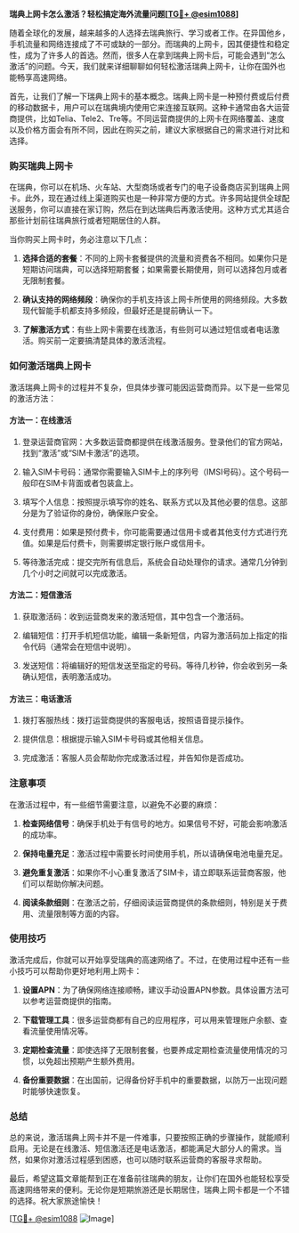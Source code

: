 **瑞典上网卡怎么激活？轻松搞定海外流量问题[[TG💪+ @esim1088](https://t.me/s/esim1088)]**

随着全球化的发展，越来越多的人选择去瑞典旅行、学习或者工作。在异国他乡，手机流量和网络连接成了不可或缺的一部分。而瑞典的上网卡，因其便捷性和稳定性，成为了许多人的首选。然而，很多人在拿到瑞典上网卡后，可能会遇到“怎么激活”的问题。今天，我们就来详细聊聊如何轻松激活瑞典上网卡，让你在国外也能畅享高速网络。

首先，让我们了解一下瑞典上网卡的基本概念。瑞典上网卡是一种预付费或后付费的移动数据卡，用户可以在瑞典境内使用它来连接互联网。这种卡通常由各大运营商提供，比如Telia、Tele2、Tre等。不同运营商提供的上网卡在网络覆盖、速度以及价格方面会有所不同，因此在购买之前，建议大家根据自己的需求进行对比和选择。

### 购买瑞典上网卡

在瑞典，你可以在机场、火车站、大型商场或者专门的电子设备商店买到瑞典上网卡。此外，现在通过线上渠道购买也是一种非常方便的方式。许多网站提供全球配送服务，你可以直接在家订购，然后在到达瑞典后再激活使用。这种方式尤其适合那些计划前往瑞典旅行或者短期居住的人群。

当你购买上网卡时，务必注意以下几点：

1. **选择合适的套餐**：不同的上网卡套餐提供的流量和资费各不相同。如果你只是短期访问瑞典，可以选择短期套餐；如果需要长期使用，则可以选择包月或者无限制套餐。
   
2. **确认支持的网络频段**：确保你的手机支持该上网卡所使用的网络频段。大多数现代智能手机都支持多频段，但最好还是提前确认一下。

3. **了解激活方式**：有些上网卡需要在线激活，有些则可以通过短信或者电话激活。购买前一定要搞清楚具体的激活流程。

### 如何激活瑞典上网卡

激活瑞典上网卡的过程并不复杂，但具体步骤可能因运营商而异。以下是一些常见的激活方法：

#### 方法一：在线激活

1. 登录运营商官网：大多数运营商都提供在线激活服务。登录他们的官方网站，找到“激活”或“SIM卡激活”的选项。
   
2. 输入SIM卡号码：通常你需要输入SIM卡上的序列号（IMSI号码）。这个号码一般印在SIM卡背面或者包装盒上。

3. 填写个人信息：按照提示填写你的姓名、联系方式以及其他必要的信息。这部分是为了验证你的身份，确保账户安全。

4. 支付费用：如果是预付费卡，你可能需要通过信用卡或者其他支付方式进行充值。如果是后付费卡，则需要绑定银行账户或信用卡。

5. 等待激活完成：提交完所有信息后，系统会自动处理你的请求。通常几分钟到几个小时之间就可以完成激活。

#### 方法二：短信激活

1. 获取激活码：收到运营商发来的激活短信，其中包含一个激活码。

2. 编辑短信：打开手机短信功能，编辑一条新短信，内容为激活码加上指定的指令代码（通常会在短信中说明）。

3. 发送短信：将编辑好的短信发送至指定的号码。等待几秒钟，你会收到另一条确认短信，表明激活成功。

#### 方法三：电话激活

1. 拨打客服热线：拨打运营商提供的客服电话，按照语音提示操作。

2. 提供信息：根据提示输入SIM卡号码或其他相关信息。

3. 完成激活：客服人员会帮助你完成激活过程，并告知你是否成功。

### 注意事项

在激活过程中，有一些细节需要注意，以避免不必要的麻烦：

1. **检查网络信号**：确保手机处于有信号的地方。如果信号不好，可能会影响激活的成功率。

2. **保持电量充足**：激活过程中需要长时间使用手机，所以请确保电池电量充足。

3. **避免重复激活**：如果你不小心重复激活了SIM卡，请立即联系运营商客服，他们可以帮助你解决问题。

4. **阅读条款细则**：在激活之前，仔细阅读运营商提供的条款细则，特别是关于费用、流量限制等方面的内容。

### 使用技巧

激活完成后，你就可以开始享受瑞典的高速网络了。不过，在使用过程中还有一些小技巧可以帮助你更好地利用上网卡：

1. **设置APN**：为了确保网络连接顺畅，建议手动设置APN参数。具体设置方法可以参考运营商提供的指南。

2. **下载管理工具**：很多运营商都有自己的应用程序，可以用来管理账户余额、查看流量使用情况等。

3. **定期检查流量**：即使选择了无限制套餐，也要养成定期检查流量使用情况的习惯，以免超出预期产生额外费用。

4. **备份重要数据**：在出国前，记得备份好手机中的重要数据，以防万一出现问题时能够快速恢复。

### 总结

总的来说，激活瑞典上网卡并不是一件难事，只要按照正确的步骤操作，就能顺利启用。无论是在线激活、短信激活还是电话激活，都能满足大部分人的需求。当然，如果你对激活过程感到困惑，也可以随时联系运营商的客服寻求帮助。

最后，希望这篇文章能帮到正在准备前往瑞典的朋友，让你们在国外也能轻松享受高速网络带来的便利。无论你是短期旅游还是长期居住，瑞典上网卡都是一个不错的选择。祝大家旅途愉快！

[[TG💪+ @esim1088](https://t.me/s/esim1088) ![Image](https://i.postimg.cc/4NQfJmqS/Snipaste-2025-05-13-00-14-12.png)]